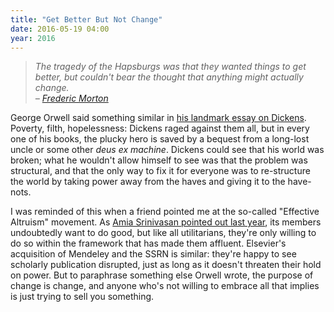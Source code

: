```yaml
---
title: "Get Better But Not Change"
date: 2016-05-19 04:00
year: 2016
---
```

<blockquote>
  <em>
    The tragedy of the Hapsburgs was that they wanted things to get better,
    but couldn't bear the thought that anything might actually change.
    <br>
    – <a href="http://www.amazon.com/Thunder-Twilight-Vienna-1913-1914/dp/0306823268/">Frederic Morton</a>
  </em>
</blockquote>
<p>
  George Orwell said something similar in
  <a href="http://orwell.ru/library/reviews/dickens/english/e_chd">his landmark essay on Dickens</a>.
  Poverty, filth, hopelessness:
  Dickens raged against them all,
  but in every one of his books,
  the plucky hero is saved by a bequest from a long-lost uncle or some other <em>deus ex machine</em>.
  Dickens could see that his world was broken;
  what he wouldn't allow himself to see was that the problem was structural,
  and that the only way to fix it for everyone was to re-structure the world
  by taking power away from the haves and giving it to the have-nots.
</p>
<p>
  I was reminded of this when a friend pointed me at the so-called "Effective Altruism" movement.
  As <a href="http://www.lrb.co.uk/v37/n18/amia-srinivasan/stop-the-robot-apocalypse">Amia Srinivasan pointed out last year</a>,
  its members undoubtedly want to do good,
  but like all utilitarians,
  they're only willing to do so within the framework that has made them affluent.
  Elsevier's acquisition of Mendeley and the SSRN is similar:
  they're happy to see scholarly publication disrupted,
  just as long as it doesn't threaten their hold on power.
  But to paraphrase something else Orwell wrote,
  the purpose of change is change,
  and anyone who's not willing to embrace all that implies is just trying to sell you something.
</p>
